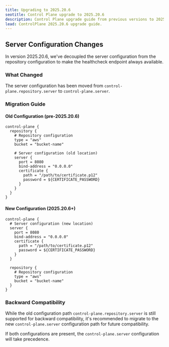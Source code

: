 ```yaml
---
title: Upgrading to 2025.20.6
seotitle: Control Plane upgrade to 2025.20.6
description: Control Plane upgrade guide from previous versions to 2025.20.6
lead: ControlPlane 2025.20.6 upgrade guide.
---
```


## Server Configuration Changes

In version 2025.20.6, we've decoupled the server configuration from the repository configuration to make the healthcheck endpoint always available.

### What Changed

The server configuration has been moved from `control-plane.repository.server` to `control-plane.server`.

### Migration Guide

#### Old Configuration (pre-2025.20.6)

```hocon
control-plane {
  repository {
    # Repository configuration
    type = "aws"
    bucket = "bucket-name"

    # Server configuration (old location)
    server {
      port = 8080
      bind-address = "0.0.0.0"
      certificate {
        path = "/path/to/certificate.p12"
        password = ${CERTIFICATE_PASSWORD}
      }
    }
  }
}
```

#### New Configuration (2025.20.6+)

```hocon
control-plane {
  # Server configuration (new location)
  server {
    port = 8080
    bind-address = "0.0.0.0"
    certificate {
      path = "/path/to/certificate.p12"
      password = ${CERTIFICATE_PASSWORD}
    }
  }

  repository {
    # Repository configuration
    type = "aws"
    bucket = "bucket-name"
  }
}
```

### Backward Compatibility

While the old configuration path `control-plane.repository.server` is still supported for backward compatibility, it's recommended to migrate to the new `control-plane.server` configuration path for future compatibility.

If both configurations are present, the `control-plane.server` configuration will take precedence.
